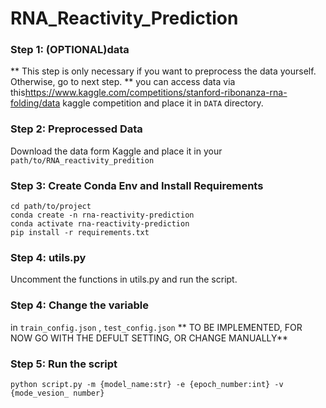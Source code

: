 # RNA_Reactivity_Prediction

### Step 1: (OPTIONAL)data
** This step is only necessary if you want to preprocess the data yourself. Otherwise, go to next step. **
you can access data via this<a>https://www.kaggle.com/competitions/stanford-ribonanza-rna-folding/data</a> kaggle competition and place it in `DATA` directory.

### Step 2: Preprocessed Data
Download the data form Kaggle and place it in your `path/to/RNA_reactivity_predition`



### Step 3: Create Conda Env and Install Requirements
```
cd path/to/project
conda create -n rna-reactivity-prediction
conda activate rna-reactivity-prediction
pip install -r requirements.txt
```

### Step 4: utils.py
Uncomment the functions in utils.py and run the script.

### Step 4: Change the variable 
in `train_config.json` , `test_config.json`
** TO BE IMPLEMENTED, FOR NOW GO WITH THE DEFULT SETTING, OR CHANGE MANUALLY**

### Step 5: Run the script
```
python script.py -m {model_name:str} -e {epoch_number:int} -v {mode_vesion_ number}
```
